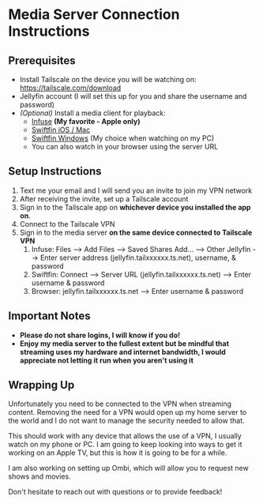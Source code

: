 # Media Server Connection Instructions

## Prerequisites
- Install Tailscale on the device you will be watching on: https://tailscale.com/download
- Jellyfin account (I will set this up for you and share the username and password)
- _(Optional)_ Install a media client for playback:
    - [Infuse](https://firecore.com/infuse) **(My favorite - Apple only)**
    - [Swiftfin iOS / Mac](https://apps.apple.com/us/app/swiftfin/id1604098728)
    - [Swiftfin Windows](https://github.com/jellyfin/jellyfin-media-player/releases/download/v1.11.1/JellyfinMediaPlayer-1.11.1-windows-x64.exe) (My choice when watching on my PC)
    - You can also watch in your browser using the server URL


## Setup Instructions
1. Text me your email and I will send you an invite to join my VPN network
2. After receiving the invite, set up a Tailscale account
3. Sign in to the Tailscale app on **whichever device you installed the app on**.
4. Connect to the Tailscale VPN
5. Sign in to the media server **on the same device connected to Tailscale VPN**
    1. Infuse: Files --> Add Files --> Saved Shares Add... --> Other Jellyfin --> Enter server address (jellyfin.tailxxxxxx.ts.net), username, & password
    2. Swiftfin: Connect -->  Server URL (jellyfin.tailxxxxxx.ts.net) --> Enter username & password
    3. Browser: jellyfin.tailxxxxxx.ts.net --> Enter username & password


## Important Notes

* **Please do not share logins, I will know if you do!**
* **Enjoy my media server to the fullest extent but be mindful that streaming uses my hardware and internet bandwidth, I would appreciate not letting it run when you aren't using it**


## Wrapping Up

Unfortunately you need to be connected to the VPN when streaming content. Removing the need for a VPN would open up my home server to the world and I do not want to manage the security needed to allow that.

This should work with any device that allows the use of a VPN, I usually watch on my phone or PC. I am going to keep looking into ways to get it working on an Apple TV, but this is how it is going to be for a while.

I am also working on setting up Ombi, which will allow you to request new shows and movies.

Don't hesitate to reach out with questions or to provide feedback!